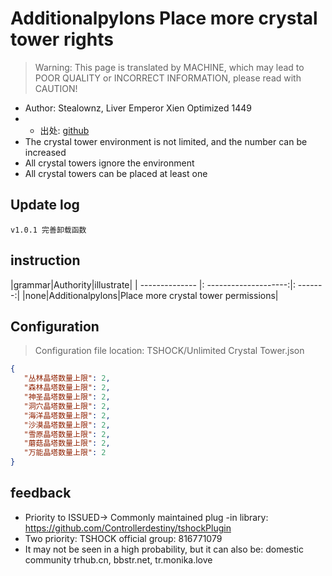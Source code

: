 # Additionalpylons Place more crystal tower rights

> Warning: This page is translated by MACHINE, which may lead to POOR QUALITY or INCORRECT INFORMATION, please read with CAUTION!


- Author: Stealownz, Liver Emperor Xien Optimized 1449
- - 出处: [github](https://github.com/Adventure-Terraria-Server-Project/AdditionalPylons-Plugin) 
- The crystal tower environment is not limited, and the number can be increased
- All crystal towers ignore the environment
- All crystal towers can be placed at least one

## Update log

```
v1.0.1 完善卸载函数
```

## instruction

|grammar|Authority|illustrate|
| -------------- |: --------------------:|: -------:|
|none|Additionalpylons|Place more crystal tower permissions|

## Configuration
> Configuration file location: TSHOCK/Unlimited Crystal Tower.json
```json
{
   "丛林晶塔数量上限": 2,
   "森林晶塔数量上限": 2,
   "神圣晶塔数量上限": 2,
   "洞穴晶塔数量上限": 2,
   "海洋晶塔数量上限": 2,
   "沙漠晶塔数量上限": 2,
   "雪原晶塔数量上限": 2,
   "蘑菇晶塔数量上限": 2,
   "万能晶塔数量上限": 2
}
```
## feedback
- Priority to ISSUED-> Commonly maintained plug -in library: https://github.com/Controllerdestiny/tshockPlugin
- Two priority: TSHOCK official group: 816771079
- It may not be seen in a high probability, but it can also be: domestic community trhub.cn, bbstr.net, tr.monika.love